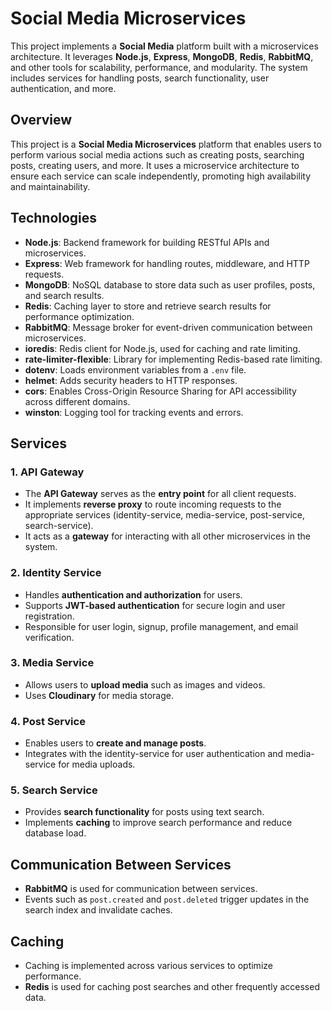 # Social Media Microservices

This project implements a **Social Media** platform built with a microservices architecture. It leverages **Node.js**, **Express**, **MongoDB**, **Redis**, **RabbitMQ**, and other tools for scalability, performance, and modularity. The system includes services for handling posts, search functionality, user authentication, and more.


## Overview

This project is a **Social Media Microservices** platform that enables users to perform various social media actions such as creating posts, searching posts, creating users, and more. It uses a microservice architecture to ensure each service can scale independently, promoting high availability and maintainability.

## Technologies

- **Node.js**: Backend framework for building RESTful APIs and microservices.
- **Express**: Web framework for handling routes, middleware, and HTTP requests.
- **MongoDB**: NoSQL database to store data such as user profiles, posts, and search results.
- **Redis**: Caching layer to store and retrieve search results for performance optimization.
- **RabbitMQ**: Message broker for event-driven communication between microservices.
- **ioredis**: Redis client for Node.js, used for caching and rate limiting.
- **rate-limiter-flexible**: Library for implementing Redis-based rate limiting.
- **dotenv**: Loads environment variables from a `.env` file.
- **helmet**: Adds security headers to HTTP responses.
- **cors**: Enables Cross-Origin Resource Sharing for API accessibility across different domains.
- **winston**: Logging tool for tracking events and errors.


## Services

### 1. **API Gateway**
- The **API Gateway** serves as the **entry point** for all client requests.
- It implements **reverse proxy** to route incoming requests to the appropriate services (identity-service, media-service, post-service, search-service).
- It acts as a **gateway** for interacting with all other microservices in the system.

### 2. **Identity Service**
- Handles **authentication and authorization** for users.
- Supports **JWT-based authentication** for secure login and user registration.
- Responsible for user login, signup, profile management, and email verification.

### 3. **Media Service**
- Allows users to **upload media** such as images and videos.
- Uses **Cloudinary** for media storage.
  
### 4. **Post Service**
- Enables users to **create and manage posts**.
- Integrates with the identity-service for user authentication and media-service for media uploads.
  
### 5. **Search Service**
- Provides **search functionality** for posts using text search.
- Implements **caching** to improve search performance and reduce database load.

## Communication Between Services

- **RabbitMQ** is used for communication between services. 
- Events such as `post.created` and `post.deleted` trigger updates in the search index and invalidate caches.
  
## Caching
- Caching is implemented across various services to optimize performance.
- **Redis** is used for caching post searches and other frequently accessed data.

